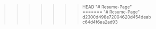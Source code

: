 >>>>>>> HEAD
"# Resume-Page"
=======
"# Resume-Page"
>>>>>>> d2300d498e72004620d454deabc64d4f6aa2ad93
